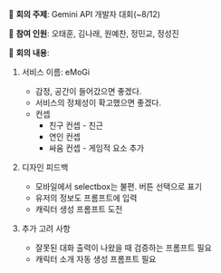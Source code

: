 📌 **회의 주제**: Gemini API 개발자 대회(~8/12)

📌 **참여 인원**: 오태훈, 김나래, 원예찬, 정민교, 정성진

📌 **회의 내용**:

1. 서비스 이름: eMoGi
	* 감정, 공간이 들어갔으면 좋겠다.
	* 서비스의 정체성이 확고했으면 좋겠다.
	* 컨셉
		* 친구 컨셉 - 친근
		* 연인 컨셉
		* 싸움 컨셉 - 게임적 요소 추가

2. 디자인 피드백

	* 모바일에서 selectbox는 불편. 버튼 선택으로 표기
	* 유저의 정보도 프롬프트에 입력
	* 캐릭터 생성 프롬프트 도전
	
3. 추가 고려 사항

	* 잘못된 대화 출력이 나왔을 때 검증하는 프롬프트 필요
	* 캐릭터 소개 자동 생성 프롬프트 필요